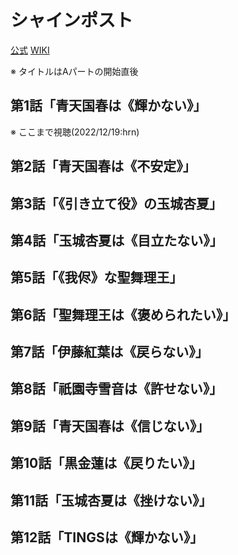 # シャインポスト

[公式](https://anime.shinepost.jp/) 
[WIKI](https://ja.wikipedia.org/wiki/%E3%82%B7%E3%83%A3%E3%82%A4%E3%83%B3%E3%83%9D%E3%82%B9%E3%83%88) 

※ タイトルはAパートの開始直後

## 第1話「青天国春は《輝かない》」

※ ここまで視聴(2022/12/19:hrn)

## 第2話「青天国春は《不安定》」

## 第3話「《引き立て役》の玉城杏夏」

## 第4話「玉城杏夏は《目立たない》」

## 第5話「《我侭》な聖舞理王」

## 第6話「聖舞理王は《褒められたい》」

## 第7話「伊藤紅葉は《戻らない》」

## 第8話「祇園寺雪音は《許せない》」

## 第9話「青天国春は《信じない》」

## 第10話「黒金蓮は《戻りたい》」

## 第11話「玉城杏夏は《挫けない》」

## 第12話「TINGSは《輝かない》」
